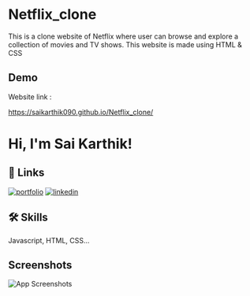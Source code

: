 
# Netflix_clone

This is a clone website of Netflix where user can browse and explore a collection of movies and TV shows. This website is made using HTML & CSS 


## Demo

Website link :

https://saikarthik090.github.io/Netflix_clone/
# Hi, I'm Sai Karthik! 


## 🔗 Links
[![portfolio](https://img.shields.io/badge/my_portfolio-000?style=for-the-badge&logo=ko-fi&logoColor=white)](https://github.com/saikarthik090/)
[![linkedin](https://img.shields.io/badge/linkedin-0A66C2?style=for-the-badge&logo=linkedin&logoColor=white)](https://www.linkedin.com/in/sai-karthik-4007211ba/)


## 🛠 Skills
Javascript, HTML, CSS...


## Screenshots

![App Screenshots](https://via.placeholder.com/468x300?text=App+Screenshot+Here)


